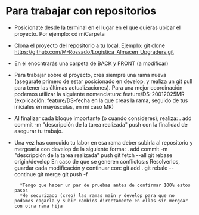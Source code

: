 # Para trabajar con repositorios
- Posicionate desde la terminal en el lugar en el que quieras ubicar el proyecto. Por ejemplo:
        cd miCarpeta

- Clona el proyecto del repositorio a tu local. Ejemplo:
        git clone https://github.com/M-Rossado/Logistica_Almacen_Upgraders.git

- En él enocntrarás una carpeta de BACK y FRONT (a modificar)

- Para trabajar sobre el proyecto, crea siempre una rama nueva (asegúrate primero de estar posicionado en develop, y realiza un git pull para tener las últimas actualizaciones). 
Para una mejor coordinación podemos utilizar la siguiente nomenclatura:
        feature/DS-20012025MR
    (explicación: feature/DS-fecha en la que creas la rama, seguido de tus iniciales en mayúsculas, en mi caso MR)

- Al finalizar cada bloque importante (o cuando consideres), realiza: 
        . add 
        commit -m "descripción de la tarea realizada"
        push
  con la finalidad de asegurar tu trabajo.

- Una vez has concuido tu labor en esa rama deber subirla al repositorio y mergearla con develop de la siguiente forma:
        . add 
        commit -m "descripción de la tarea realizada"
        push
        git fetch --all
        git rebase origin/develop
                    En caso de que se generen conflictos:s
                    Resolverlos, guardar cada modificación y continuar con:
                    git add .
                    git rebale --continue
        git merge
        git push -f

        *Tengo que hacer un par de pruebas antes de confirmar 100% estos pasos 
        *He securizado (creo) las ramas main y develop para que no podamos cagarla y subir cambios directamente en ellas sin mergear con otra rama hija

    


